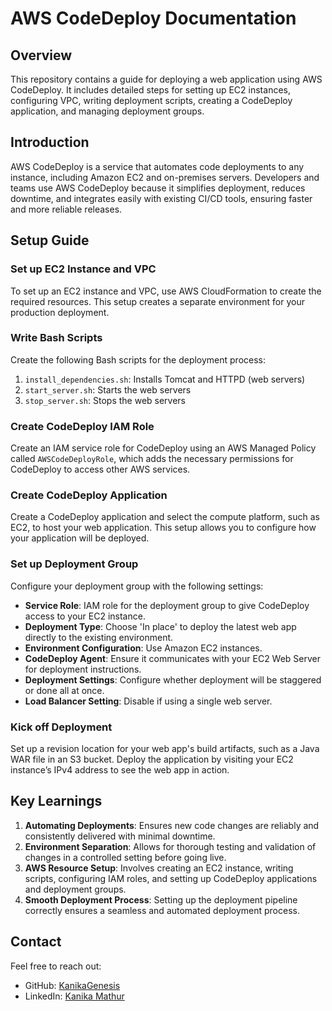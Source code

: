 # AWS CodeDeploy Documentation

## Overview

This repository contains a guide for deploying a web application using AWS CodeDeploy. It includes detailed steps for setting up EC2 instances, configuring VPC, writing deployment scripts, creating a CodeDeploy application, and managing deployment groups. 

## Introduction

AWS CodeDeploy is a service that automates code deployments to any instance, including Amazon EC2 and on-premises servers. Developers and teams use AWS CodeDeploy because it simplifies deployment, reduces downtime, and integrates easily with existing CI/CD tools, ensuring faster and more reliable releases.

## Setup Guide

### Set up EC2 Instance and VPC

To set up an EC2 instance and VPC, use AWS CloudFormation to create the required resources. This setup creates a separate environment for your production deployment.

### Write Bash Scripts

Create the following Bash scripts for the deployment process:

1. `install_dependencies.sh`: Installs Tomcat and HTTPD (web servers)
2. `start_server.sh`: Starts the web servers
3. `stop_server.sh`: Stops the web servers

### Create CodeDeploy IAM Role

Create an IAM service role for CodeDeploy using an AWS Managed Policy called `AWSCodeDeployRole`, which adds the necessary permissions for CodeDeploy to access other AWS services.

### Create CodeDeploy Application

Create a CodeDeploy application and select the compute platform, such as EC2, to host your web application. This setup allows you to configure how your application will be deployed.

### Set up Deployment Group

Configure your deployment group with the following settings:

- **Service Role**: IAM role for the deployment group to give CodeDeploy access to your EC2 instance.
- **Deployment Type**: Choose 'In place' to deploy the latest web app directly to the existing environment.
- **Environment Configuration**: Use Amazon EC2 instances.
- **CodeDeploy Agent**: Ensure it communicates with your EC2 Web Server for deployment instructions.
- **Deployment Settings**: Configure whether deployment will be staggered or done all at once.
- **Load Balancer Setting**: Disable if using a single web server.

### Kick off Deployment

Set up a revision location for your web app's build artifacts, such as a Java WAR file in an S3 bucket. Deploy the application by visiting your EC2 instance’s IPv4 address to see the web app in action.

## Key Learnings

1. **Automating Deployments**: Ensures new code changes are reliably and consistently delivered with minimal downtime.
2. **Environment Separation**: Allows for thorough testing and validation of changes in a controlled setting before going live.
3. **AWS Resource Setup**: Involves creating an EC2 instance, writing scripts, configuring IAM roles, and setting up CodeDeploy applications and deployment groups.
4. **Smooth Deployment Process**: Setting up the deployment pipeline correctly ensures a seamless and automated deployment process.

## Contact

Feel free to reach out:

- GitHub: [KanikaGenesis](https://github.com/KanikaGenesis)
- LinkedIn: [Kanika Mathur](https://www.linkedin.com/in/kanika-mathur-083080121)

